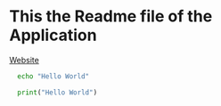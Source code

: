 # This the Readme file of the Application

[Website](https://github.com/Blogtech1)

```bash
  echo "Hello World"
```

```python
  print("Hello World")
```
